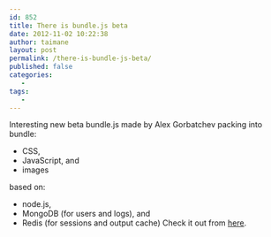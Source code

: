 ```yaml
---
id: 852
title: There is bundle.js beta
date: 2012-11-02 10:22:38
author: taimane
layout: post
permalink: /there-is-bundle-js-beta/
published: false
categories:
   -
tags:
   -
---
```

Interesting new beta bundle.js made by Alex Gorbatchev packing into bundle:
* CSS,
* JavaScript, and
* images

based on:

* node.js,
* MongoDB (for users and logs), and
* Redis (for sessions and output cache)
Check it out from <a rel="nofollow" href="http://bundlejs.com/">here</a>.


